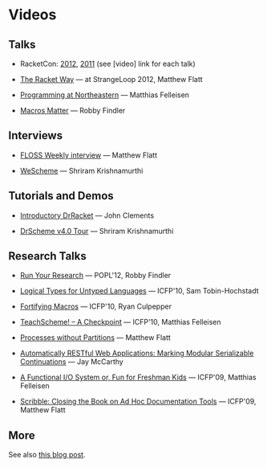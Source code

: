 Videos
======

Talks
-----

 * RacketCon: [2012](http://con.racket-lang.org/), [2011](http://con.racket-lang.org/2011) 
   (see [video] link for each talk)

 * [The Racket Way](http://www.infoq.com/presentations/Racket) — at StrangeLoop 2012, Matthew Flatt

 * [Programming at Northeastern](http://www.savevid.com/video/matthias-felleisen-programming-at-northeastern-university.html)
   — Matthias Felleisen

 * [Macros Matter](http://www.mefeedia.com/video/26348171) — Robby Findler

Interviews
----------

 * [FLOSS Weekly interview](http://blog.racket-lang.org/2011/05/racket-on-floss-weekly.html)
   — Matthew Flatt

 * [WeScheme](http://vidiowiki.com/watch/cydr9yk/) — Shriram Krishnamurthi

Tutorials and Demos
-------------------

 * [Introductory DrRacket](http://www.youtube.com/playlist?list=PLD0EB7BC8D7CF739A)
   — John Clements

 * [DrScheme v4.0 Tour](http://www.youtube.com/watch?v=vgQO_kHl39g&fmt=18)
   — Shriram Krishnamurthi

Research Talks
--------------

 * [Run Your Research](http://www.youtube.com/watch?v=BuCRToctmw0) — POPL'12, Robby Findler

 * [Logical Types for Untyped Languages](http://vimeo.com/16539620)
   — ICFP'10, Sam Tobin-Hochstadt

 * [Fortifying Macros](http://vimeo.com/16540696)
   — ICFP'10, Ryan Culpepper

 * [TeachScheme! – A Checkpoint](http://vimeo.com/16540023)
   — ICFP'10, Matthias Felleisen

 * [Processes without Partitions](http://www.researchchannel.org/prog/displayevent.aspx?rID=3892)
   — Matthew Flatt

 * [Automatically RESTful Web Applications: Marking Modular Serializable
     Continuations](http://vimeo.com/6627041)
   — Jay McCarthy

 * [A Functional I/O System or, Fun for Freshman Kids](http://vimeo.com/6631514)
   — ICFP'09, Matthias Felleisen

 * [Scribble: Closing the Book on Ad Hoc Documentation Tools](http://vimeo.com/6630691)
   — ICFP'09, Matthew Flatt 

More
----

See also
[this blog post](http://blog.racket-lang.org/2010/01/scheme-videos-lectures-and-talks-thanks.html).